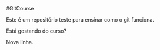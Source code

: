 #GitCourse

Este é um repositório teste para ensinar como o git funciona.

Está gostando do curso?

Nova linha.